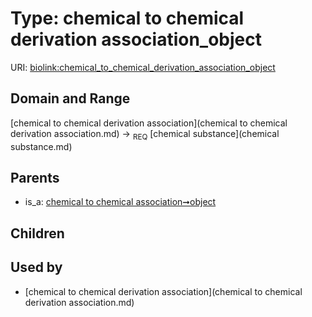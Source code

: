 
# Type: chemical to chemical derivation association_object




URI: [biolink:chemical_to_chemical_derivation_association_object](https://w3id.org/biolink/vocab/chemical_to_chemical_derivation_association_object)


## Domain and Range

[chemical to chemical derivation association](chemical to chemical derivation association.md) ->  <sub>REQ</sub> [chemical substance](chemical substance.md)

## Parents

 *  is_a: [chemical to chemical association➞object](chemical_to_chemical_association_object.md)

## Children


## Used by

 * [chemical to chemical derivation association](chemical to chemical derivation association.md)
